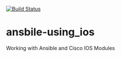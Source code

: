 [![Build Status](https://travis-ci.org/jvanderaa/ansible-using_ios.svg?branch=master)](https://travis-ci.org/jvanderaa/ansible-using_ios)  

# ansbile-using_ios

Working with Ansible and Cisco IOS Modules
